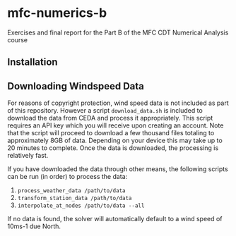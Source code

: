 # mfc-numerics-b
Exercises and final report for the Part B of the MFC CDT Numerical Analysis course

## Installation

## Downloading Windspeed Data
For reasons of copyright protection, wind speed data is not included as part of this repository. However a script `download_data.sh` is included to download the data from CEDA and process it appropriately. This script requires an API key which you will receive upon creating an account. Note that the script will proceed to download a few thousand files totaling to approximately 8GB of data. Depending on your device this may take up to 20 minutes to complete. Once the data is downloaded, the processing is relatively fast.

If you have downloaded the data through other means, the following scripts can be run (in order) to process the data:
1) `process_weather_data /path/to/data`
2) `transform_station_data /path/to/data`
3) `interpolate_at_nodes /path/to/data --all`

If no data is found, the solver will automatically default to a wind speed of 10ms-1 due North.
